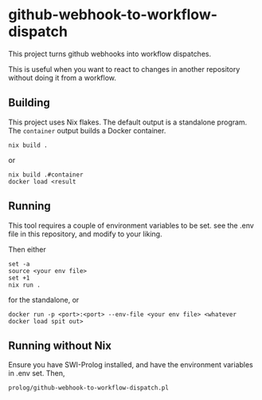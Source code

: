 # github-webhook-to-workflow-dispatch
This project turns github webhooks into workflow dispatches.

This is useful when you want to react to changes in another repository
without doing it from a workflow.

## Building
This project uses Nix flakes. The default output is a standalone
program. The `container` output builds a Docker container.

```
nix build .
```
or
```
nix build .#container
docker load <result
```

## Running
This tool requires a couple of environment variables to be set. see
the .env file in this repository, and modify to your liking.

Then either
```
set -a
source <your env file>
set +1
nix run .
```
for the standalone, or
```
docker run -p <port>:<port> --env-file <your env file> <whatever docker load spit out>
```

## Running without Nix
Ensure you have SWI-Prolog installed, and have the environment variables in .env set. Then,
```
prolog/github-webhook-to-workflow-dispatch.pl
```
